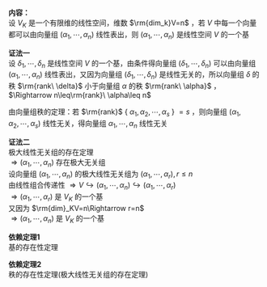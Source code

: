 **内容：**  
设 $V_K$ 是一个有限维的线性空间，维数 $\rm{dim_k}V=n$ ，若 $V$ 中每一个向量都可以由向量组 $(\alpha_1,\cdots,\alpha_n)$ 线性表出，则 $(\alpha_1,\cdots,\alpha_n)$ 是线性空间 $V$ 的一个基  
  
**证法一**  
设 $\delta_1,\cdots,\delta_n$ 是线性空间 $V$ 的一个基，由条件得向量组 $(\delta_1,\cdots,\delta_n)$ 可以由向量组 $(\alpha_1,\cdots,\alpha_n)$ 线性表出，又因为向量组 $(\delta_1,\cdots,\delta_n)$ 是线性无关的，所以向量组 $\delta$ 的秩 $\rm{rank\ \delta}$ 小于向量组 $\alpha$ 的秩 $\rm{rank\ \alpha}$ ， $\Rightarrow n\leq\rm{rank}\ \alpha\leq n$   
  
由向量组秩的定理：若 $\rm{rank}$ { $\alpha_1,\alpha_2,\cdots,\alpha_s$ } $=s$ ，则向量组 $(\alpha_1,\alpha_2,\cdots,\alpha_s)$ 线性无关，得向量组 $\alpha_1,\cdots,\alpha_n$ 线性无关  
  
**证法二**  
极大线性无关组的存在定理  
 $\Rightarrow(\alpha_1,\cdots,\alpha_n)$ 存在极大无关组  
设向量组 $(\alpha_1,\cdots,\alpha_n)$ 的极大线性无关组为 $(\alpha_1,\cdots,\alpha_r),r\leq n$   
由线性组合传递性 $\Rightarrow V\hookrightarrow  
(\alpha_1,\cdots,\alpha_n)\hookrightarrow  
(\alpha_1,\cdots,\alpha_r)$   
 $\Rightarrow(\alpha_1,\cdots,\alpha_r)$ 是 $V_K$ 的一个基  
又因为 $\rm{dim}_KV=n\Rightarrow r=n$   
 $\Rightarrow(\alpha_1,\cdots,\alpha_n)$ 是 $V_K$ 的一个基  
  
**依赖定理1**  
基的存在性定理  
  
**依赖定理2**  
秩的存在性定理(极大线性无关组的存在定理)  
